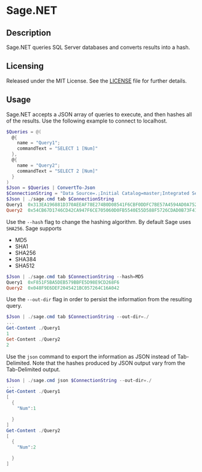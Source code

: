 # Sage.NET

## Description
Sage.NET queries SQL Server databases and converts results into a hash.

## Licensing
Released under the MIT License.  See the [LICENSE][] file for further details.

[license]: LICENSE.md

## Usage
Sage.NET accepts a JSON array of queries to execute, and then hashes all of the results. Use the following example to connect to localhost.
```powershell
$Queries = @(
  @{
    name = "Query1";
    commandText = "SELECT 1 [Num]"
  },
  @{
    name = "Query2";
    commandText = "SELECT 2 [Num]"
  }
)
$Json = $Queries | ConvertTo-Json
$ConnectionString = "Data Source=.;Initial Catalog=master;Integrated Security=true;"
$Json | ./sage.cmd tab $ConnectionString
Query1  0x313EA196881D370AEEAF78E274B0D08541F6CBF0DDFC7BE57A4594AD0A752A5C
Query2  0x54CB67D1746CD42CA947F6CE705060D0FB5540E55D588F5726CDAD0B73F41618
```

Use the `--hash` flag to change the hashing algorithm. By default Sage uses `SHA256`. Sage supports
 * MD5
 * SHA1
 * SHA256
 * SHA384
 * SHA512
```powershell
$Json | ./sage.cmd tab $ConnectionString --hash=MD5
Query1  0xF851F5BA5DEB579BBFE5D98E9CD268F6
Query2  0x048F9E6DEF2045421BC057264C16A042
```

Use the `--out-dir` flag in order to persist the information from the resulting query.
```powershell
$Json | ./sage.cmd tab $ConnectionString --out-dir=./
...
Get-Content ./Query1
1
Get-Content ./Query2
2
```

Use the `json` command to export the information as JSON instead of Tab-Delimited. Note that the hashes produced by JSON output vary from the Tab-Delimited output.
```powershell
$Json | ./sage.cmd json $ConnectionString --out-dir=./
...
Get-Content ./Query1
[
  {
    "Num":1

  }
]
Get-Content ./Query2
[
  {
    "Num":2

  }
]
```
